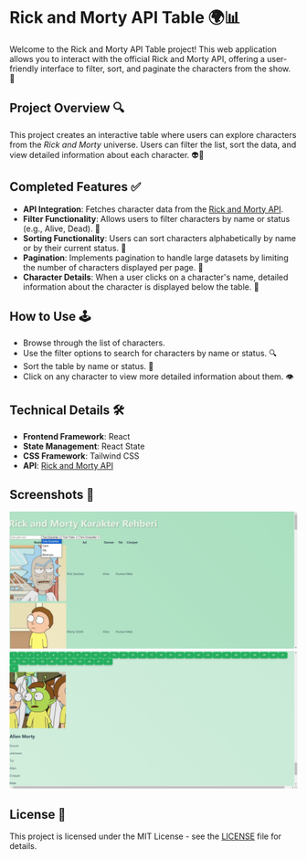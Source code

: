 # Rick and Morty API Table 🌍📊

Welcome to the Rick and Morty API Table project! This web application allows you to interact with the official Rick and Morty API, offering a user-friendly interface to filter, sort, and paginate the characters from the show. 🚀

## Project Overview 🔍  
This project creates an interactive table where users can explore characters from the *Rick and Morty* universe. Users can filter the list, sort the data, and view detailed information about each character. 👽👾

## Completed Features ✅  
- **API Integration**: Fetches character data from the [Rick and Morty API](https://rickandmortyapi.com/).  
- **Filter Functionality**: Allows users to filter characters by name or status (e.g., Alive, Dead). 🔎  
- **Sorting Functionality**: Users can sort characters alphabetically by name or by their current status. 🔢  
- **Pagination**: Implements pagination to handle large datasets by limiting the number of characters displayed per page. 📄  
- **Character Details**: When a user clicks on a character's name, detailed information about the character is displayed below the table. 👤

## How to Use 🕹️  
- Browse through the list of characters.  
- Use the filter options to search for characters by name or status. 🔍  
- Sort the table by name or status. 🔀  
- Click on any character to view more detailed information about them. 👁️

## Technical Details 🛠️  
- **Frontend Framework**: React  
- **State Management**: React State  
- **CSS Framework**: Tailwind CSS  
- **API**: [Rick and Morty API](https://rickandmortyapi.com/)

## Screenshots 📸

![Rick](rick-and-morty-app/images/ricks1.jpg)
![Rick](rick-and-morty-app/images/ricks2.jpg)

## License 📄  
This project is licensed under the MIT License - see the [LICENSE](LICENSE) file for details.
